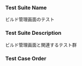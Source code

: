 ### Test Suite Name
ビルド管理画面のテスト

### Test Suite Description
ビルド管理画面と関連するテスト群

### Test Case Order
